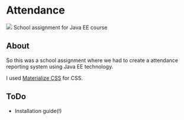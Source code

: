 # Attendance

![](http://g.recordit.co/MY5eszQ7tw.gif)
School assignment for Java EE course

## About
So this was a school assignment where we had to create a attendance reporting system using Java EE technology.

I used [Materialize CSS](http://materializecss.com/) for CSS.

## ToDo
- Installation guide(!)

